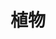 ---
title: 植物
description: 植物。
keywords: [plant]
featured_image: 20240308-DSC00976-1.jpg
weight: 2
params:
  theme: dark
---